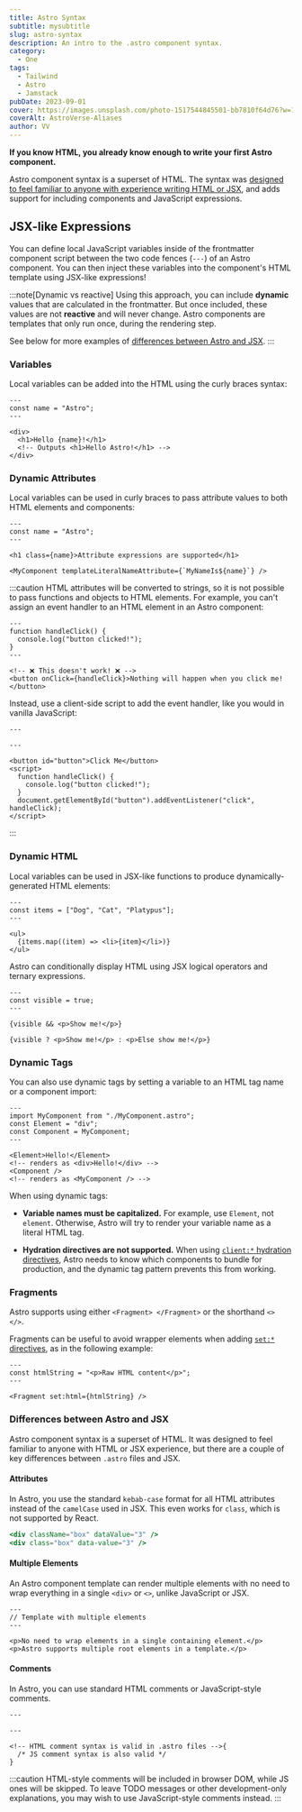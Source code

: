 ```yaml
---
title: Astro Syntax
subtitle: mysubtitle
slug: astro-syntax
description: An intro to the .astro component syntax.
category:
  - One
tags:
  - Tailwind
  - Astro
  - Jamstack
pubDate: 2023-09-01
cover: https://images.unsplash.com/photo-1517544845501-bb7810f64d76?w=1960&h=1102&auto=format&fit=crop&q=60&ixlib=rb-4.0.3&ixid=M3wxMjA3fDB8MHxzZWFyY2h8MzJ8fGJsYWNrfGVufDB8MHwwfHx8Mg%3D%3D
coverAlt: AstroVerse-Aliases
author: VV
---
```


**If you know HTML, you already know enough to write your first Astro component.**

Astro component syntax is a superset of HTML. The syntax was [designed to feel familiar to anyone with experience writing HTML or JSX](#differences-between-astro-and-jsx), and adds support for including components and JavaScript expressions.

## JSX-like Expressions

You can define local JavaScript variables inside of the frontmatter component script between the two code fences (`---`) of an Astro component. You can then inject these variables into the component's HTML template using JSX-like expressions!

:::note[Dynamic vs reactive]
Using this approach, you can include **dynamic** values that are calculated in the frontmatter. But once included, these values are not **reactive** and will never change. Astro components are templates that only run once, during the rendering step.

See below for more examples of [differences between Astro and JSX](#differences-between-astro-and-jsx).
:::

### Variables

Local variables can be added into the HTML using the curly braces syntax:

```astro title="src/components/Variables.astro" "{name}"
---
const name = "Astro";
---

<div>
  <h1>Hello {name}!</h1>
  <!-- Outputs <h1>Hello Astro!</h1> -->
</div>
```

### Dynamic Attributes

Local variables can be used in curly braces to pass attribute values to both HTML elements and components:

```astro title="src/components/DynamicAttributes.astro" "{name}" "${name}"
---
const name = "Astro";
---

<h1 class={name}>Attribute expressions are supported</h1>

<MyComponent templateLiteralNameAttribute={`MyNameIs${name}`} />
```

:::caution
HTML attributes will be converted to strings, so it is not possible to pass functions and objects to HTML elements.
For example, you can't assign an event handler to an HTML element in an Astro component:

```astro title="dont-do-this.astro"
---
function handleClick() {
  console.log("button clicked!");
}
---

<!-- ❌ This doesn't work! ❌ -->
<button onClick={handleClick}>Nothing will happen when you click me!</button>
```

Instead, use a client-side script to add the event handler, like you would in vanilla JavaScript:

```astro title="do-this-instead.astro"
---

---

<button id="button">Click Me</button>
<script>
  function handleClick() {
    console.log("button clicked!");
  }
  document.getElementById("button").addEventListener("click", handleClick);
</script>
```

:::

### Dynamic HTML

Local variables can be used in JSX-like functions to produce dynamically-generated HTML elements:

```astro title="src/components/DynamicHtml.astro" "{item}"
---
const items = ["Dog", "Cat", "Platypus"];
---

<ul>
  {items.map((item) => <li>{item}</li>)}
</ul>
```

Astro can conditionally display HTML using JSX logical operators and ternary expressions.

```astro title="src/components/ConditionalHtml.astro" "visible"
---
const visible = true;
---

{visible && <p>Show me!</p>}

{visible ? <p>Show me!</p> : <p>Else show me!</p>}
```

### Dynamic Tags

You can also use dynamic tags by setting a variable to an HTML tag name or a component import:

```astro title="src/components/DynamicTags.astro" /Element|(?<!My)Component/
---
import MyComponent from "./MyComponent.astro";
const Element = "div";
const Component = MyComponent;
---

<Element>Hello!</Element>
<!-- renders as <div>Hello!</div> -->
<Component />
<!-- renders as <MyComponent /> -->
```

When using dynamic tags:

- **Variable names must be capitalized.** For example, use `Element`, not `element`. Otherwise, Astro will try to render your variable name as a literal HTML tag.

- **Hydration directives are not supported.** When using [`client:*` hydration directives](/en/core-concepts/framework-components/#hydrating-interactive-components), Astro needs to know which components to bundle for production, and the dynamic tag pattern prevents this from working.

### Fragments

Astro supports using either `<Fragment> </Fragment>` or the shorthand `<> </>`.

Fragments can be useful to avoid wrapper elements when adding [`set:*` directives](/en/reference/directives-reference/#sethtml), as in the following example:

```astro title="src/components/SetHtml.astro" "Fragment"
---
const htmlString = "<p>Raw HTML content</p>";
---

<Fragment set:html={htmlString} />
```

### Differences between Astro and JSX

Astro component syntax is a superset of HTML. It was designed to feel familiar to anyone with HTML or JSX experience, but there are a couple of key differences between `.astro` files and JSX.

#### Attributes

In Astro, you use the standard `kebab-case` format for all HTML attributes instead of the `camelCase` used in JSX. This even works for `class`, which is not supported by React.

```jsx del={1} ins={2} title="example.astro"
<div className="box" dataValue="3" />
<div class="box" data-value="3" />
```

#### Multiple Elements

An Astro component template can render multiple elements with no need to wrap everything in a single `<div>` or `<>`, unlike JavaScript or JSX.

```astro title="src/components/RootElements.astro"
---
// Template with multiple elements
---

<p>No need to wrap elements in a single containing element.</p>
<p>Astro supports multiple root elements in a template.</p>
```

#### Comments

In Astro, you can use standard HTML comments or JavaScript-style comments.

```astro title="example.astro"
---

---

<!-- HTML comment syntax is valid in .astro files -->{
  /* JS comment syntax is also valid */
}
```

:::caution
HTML-style comments will be included in browser DOM, while JS ones will be skipped. To leave TODO messages or other development-only explanations, you may wish to use JavaScript-style comments instead.
:::
